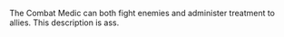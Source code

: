 The Combat Medic can both fight enemies and administer treatment to allies. This description is ass.
